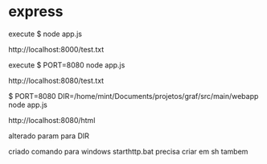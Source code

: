 # express

execute
$ node app.js

http://localhost:8000/test.txt

execute
$ PORT=8080 node app.js

http://localhost:8080/test.txt

$ PORT=8080 DIR=/home/mint/Documents/projetos/graf/src/main/webapp node app.js

http://localhost:8080/html

alterado param para DIR

criado comando para windows starthttp.bat
precisa criar em sh tambem
